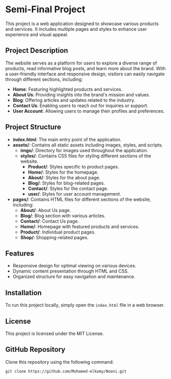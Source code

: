# Semi-Final Project

This project is a web application designed to showcase various products and services. It includes multiple pages and styles to enhance user experience and visual appeal.

## Project Description

The website serves as a platform for users to explore a diverse range of products, read informative blog posts, and learn more about the brand. With a user-friendly interface and responsive design, visitors can easily navigate through different sections, including:

- **Home**: Featuring highlighted products and services.
- **About Us**: Providing insights into the brand's mission and values.
- **Blog**: Offering articles and updates related to the industry.
- **Contact Us**: Enabling users to reach out for inquiries or support.
- **User Account**: Allowing users to manage their profiles and preferences.

## Project Structure

- **index.html**: The main entry point of the application.
- **assets/**: Contains all static assets including images, styles, and scripts.
  - **imgs/**: Directory for images used throughout the application.
  - **styles/**: Contains CSS files for styling different sections of the website.
    - **Product/**: Styles specific to product pages.
    - **Home/**: Styles for the homepage.
    - **About/**: Styles for the about page.
    - **Blog/**: Styles for blog-related pages.
    - **Contact/**: Styles for the contact page.
    - **user/**: Styles for user account management.
- **pages/**: Contains HTML files for different sections of the website, including:
  - **About/**: About Us page.
  - **Blog/**: Blog section with various articles.
  - **Contact/**: Contact Us page.
  - **Home/**: Homepage with featured products and services.
  - **Product/**: Individual product pages.
  - **Shop/**: Shopping-related pages.

## Features

- Responsive design for optimal viewing on various devices.
- Dynamic content presentation through HTML and CSS.
- Organized structure for easy navigation and maintenance.

## Installation

To run this project locally, simply open the `index.html` file in a web browser.

## License

This project is licensed under the MIT License.

## GitHub Repository

Clone this repository using the following command:

```
git clone https://github.com/Mohamed-elkomy/Nooni.git
